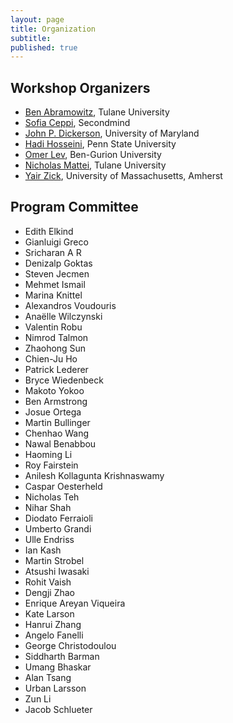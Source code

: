 ```yaml
---
layout: page
title: Organization
subtitle:
published: true
---
```


## Workshop Organizers

* [Ben Abramowitz](https://benabramowitz.github.io/), Tulane University
* [Sofia Ceppi](http://www.sofiaceppi.com/), Secondmind
* [John P. Dickerson](http://jpdickerson.com/), University of Maryland
* [Hadi Hosseini](https://faculty.ist.psu.edu/hadi/), Penn State University
* [Omer Lev](http://www.bgu.ac.il/~omerlev/), Ben-Gurion University
* [Nicholas Mattei](http://www.nickmattei.net/), Tulane University
* [Yair Zick](https://people.umass.edu/yzick/), University of Massachusetts, Amherst


## Program Committee

* Edith	Elkind
* Gianluigi	Greco
* Sricharan	A R
* Denizalp	Goktas
* Steven	Jecmen
* Mehmet	Ismail
* Marina	Knittel	
* Alexandros	Voudouris
* Anaëlle	Wilczynski
* Valentin	Robu
* Nimrod	Talmon
* Zhaohong	Sun
* Chien-Ju	Ho
* Patrick	Lederer
* Bryce	Wiedenbeck
* Makoto	Yokoo
* Ben	Armstrong
* Josue	Ortega
* Martin	Bullinger
* Chenhao	Wang
* Nawal	Benabbou
* Haoming	Li
* Roy	Fairstein
* Anilesh	Kollagunta Krishnaswamy
* Caspar	Oesterheld
* Nicholas	Teh
* Nihar	Shah
* Diodato	Ferraioli
* Umberto	Grandi
* Ulle	Endriss
* Ian	Kash
* Martin	Strobel
* Atsushi	Iwasaki
* Rohit	Vaish
* Dengji	Zhao
* Enrique	Areyan Viqueira
* Kate	Larson
* Hanrui	Zhang
* Angelo	Fanelli
* George	Christodoulou
* Siddharth	Barman
* Umang	Bhaskar
* Alan	Tsang
* Urban	Larsson
* Zun	Li
* Jacob	Schlueter

